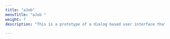 ```yaml
---
title: "aJob"
menuTitle: "aJob "
weight: 7
description: "This is a prototype of a dialog based user interface that helps to find the a collection of suitable services."

---
```

